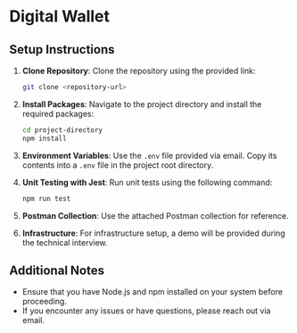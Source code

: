 # Digital Wallet

## Setup Instructions

1. **Clone Repository**: Clone the repository using the provided link:

    ```bash
    git clone <repository-url>
    ```

2. **Install Packages**: Navigate to the project directory and install the required packages:

    ```bash
    cd project-directory
    npm install
    ```

3. **Environment Variables**: Use the `.env` file provided via email. Copy its contents into a `.env` file in the project root directory.

4. **Unit Testing with Jest**: Run unit tests using the following command:

    ```bash
    npm run test
    ```

5. **Postman Collection**: Use the attached Postman collection for reference.

6. **Infrastructure**: For infrastructure setup, a demo will be provided during the technical interview.

## Additional Notes

-   Ensure that you have Node.js and npm installed on your system before proceeding.
-   If you encounter any issues or have questions, please reach out via email.
